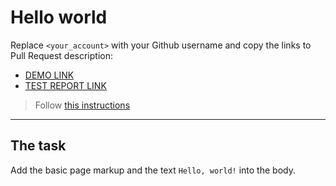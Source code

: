 # Hello world
Replace `<your_account>` with your Github username and copy the links to Pull Request description:
- [DEMO LINK](https://anna-inozemets.github.io/layout_hello-world/)
- [TEST REPORT LINK](https://anna-inozemets.github.io/layout_hello-world/report/html_report/)

> Follow [this instructions](https://mate-academy.github.io/layout_task-guideline/#how-to-solve-the-layout-tasks-on-github)
___

## The task 
Add the basic page markup and the text `Hello, world!` into the body.
